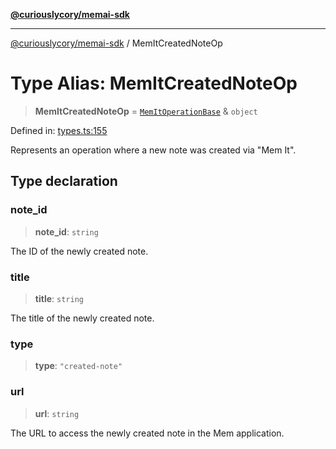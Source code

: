 [**@curiouslycory/memai-sdk**](../README.md)

***

[@curiouslycory/memai-sdk](../globals.md) / MemItCreatedNoteOp

# Type Alias: MemItCreatedNoteOp

> **MemItCreatedNoteOp** = [`MemItOperationBase`](MemItOperationBase.md) & `object`

Defined in: [types.ts:155](https://github.com/CuriouslyCory/memai-sdk/blob/2dc092db422a3b9a254f20bc4198878b95379825/src/types.ts#L155)

Represents an operation where a new note was created via "Mem It".

## Type declaration

### note\_id

> **note\_id**: `string`

The ID of the newly created note.

### title

> **title**: `string`

The title of the newly created note.

### type

> **type**: `"created-note"`

### url

> **url**: `string`

The URL to access the newly created note in the Mem application.
